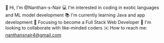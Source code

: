 👋 Hi, I'm @Nanthan-s-Nair
💻 I'm interested in coding in exotic languages and ML model development
📚 I'm currently learning Java and app development
🎯 Focusing to become a Full Stack Web Developer
🤝 I'm looking to collaborate with like-minded coders
✉️ How to reach me: nanthansnair4@gmail.com
